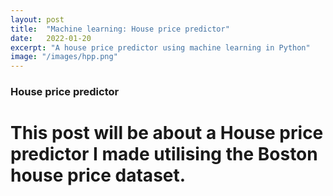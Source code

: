 ```yaml
---
layout: post
title:  "Machine learning: House price predictor"
date:   2022-01-20
excerpt: "A house price predictor using machine learning in Python"
image: "/images/hpp.png"
---
```


### House price predictor 
# This post will be about a House price predictor I made utilising the Boston house price dataset.
